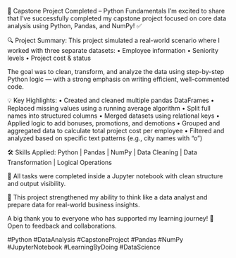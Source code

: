 🚀 Capstone Project Completed – Python Fundamentals
I’m excited to share that I’ve successfully completed my capstone project focused on core data analysis using Python, Pandas, and NumPy! ✅

🔍 Project Summary:
This project simulated a real-world scenario where I worked with three separate datasets:
	•	Employee information
	•	Seniority levels
	•	Project cost & status

The goal was to clean, transform, and analyze the data using step-by-step Python logic — with a strong emphasis on writing efficient, well-commented code.

💡 Key Highlights:
	•	Created and cleaned multiple pandas DataFrames
	•	Replaced missing values using a running average algorithm
	•	Split full names into structured columns
	•	Merged datasets using relational keys
	•	Applied logic to add bonuses, promotions, and demotions
	•	Grouped and aggregated data to calculate total project cost per employee
	•	Filtered and analyzed based on specific text patterns (e.g., city names with “o”)

🛠️ Skills Applied:
Python | Pandas | NumPy | Data Cleaning | Data Transformation | Logical Operations

📁 All tasks were completed inside a Jupyter notebook with clean structure and output visibility.

📌 This project strengthened my ability to think like a data analyst and prepare data for real-world business insights.

A big thank you to everyone who has supported my learning journey! 🙏
Open to feedback and collaborations.

#Python #DataAnalysis #CapstoneProject #Pandas #NumPy #JupyterNotebook #LearningByDoing #DataScience
